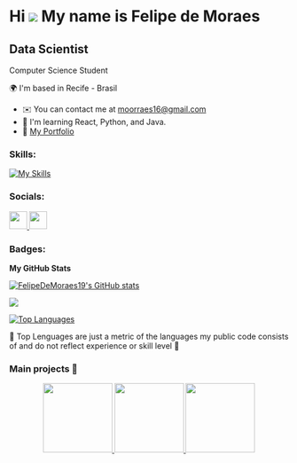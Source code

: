 Hi ![](https://user-images.githubusercontent.com/18350557/176309783-0785949b-9127-417c-8b55-ab5a4333674e.gif) My name is Felipe de Moraes
=====================================================================================================================================
Data Scientist
--------------------
Computer Science Student

🌍  I'm based in Recife - Brasil
* ✉️  You can contact me at [moorraes16@gmail.com](mailto:moorraes16@gmail.com)
* 🧠  I'm learning React, Python, and Java.
* 🚀  [My Portfolio](https://github.com/FelipeDeMoraes19/portfolio)

### Skills:
[![My Skills](https://skillicons.dev/icons?i=react,python,java,html,css,js,mysql,figma,typescript)](https://skillicons.dev)

### Socials:

<p align="left">
  <a href="https://www.github.com/FelipeDeMoraes19" target="_blank" rel="noreferrer"> 
    <img src="https://raw.githubusercontent.com/danielcranney/readme-generator/main/public/icons/socials/github.svg" width="32" height="32" />
  </a>
  <a href="https:/www.linkedin.com/in/felipe-de-moraes-48249026b" target="_blank" rel="noreferrer"> 
    <img src="https://raw.githubusercontent.com/danielcranney/readme-generator/main/public/icons/socials/linkedin.svg" width="32" height="32" />
  </a>
</p>

### Badges:

<b>My GitHub Stats</b>

<a href="https://github.com/FelipeDeMoraes19"><img src="https://github-readme-stats.vercel.app/api?username=FelipeDeMoraes19&show_icons=true&hide=&count_private=true&title_color=0891b2&text_color=ffffff&icon_color=0891b2&bg_color=1c1917&hide_border=true&show_icons=true" alt="FelipeDeMoraes19's GitHub stats" /></a>

<a href="https://github.com/FelipeDeMoraes19"><img src="https://github-readme-streak-stats.herokuapp.com/?user=FelipeDeMoraes19&stroke=ffffff&background=1c1917&ring=0891b2&fire=0891b2&currStreakNum=ffffff&currStreakLabel=0891b2&sideNums=ffffff&sideLabels=ffffff&dates=ffffff&hide_border=true" /></a>

<a href="https://github.com/FelipeDeMoraes19" align="left"><img src="https://github-readme-stats.vercel.app/api/top-langs/?username=FelipeDeMoraes19&langs_count=10&title_color=0891b2&text_color=ffffff&icon_color=0891b2&bg_color=1c1917&hide_border=true&locale=en&custom_title=Top%20Languages" alt="Top Languages" /></a>

🛑 Top Lenguages are just a metric of the languages my public code consists of and do not reflect experience or skill level 🛑

### Main projects 🚀

<p align="center">
  <a href="https://github.com/FelipeDeMoraes19/task-automation">
    <img height="125em" src="https://github-readme-stats.vercel.app/api/pin/?username=FelipeDeMoraes19&repo=task-automation&theme=gruvbox"/>
  </a>
  <a href="https://github.com/FelipeDeMoraes19/Calculator-Project">
    <img height="125em" src="https://github-readme-stats.vercel.app/api/pin/?username=FelipeDeMoraes19&repo=Calculator-Project&theme=gruvbox"/>
  </a>
<a href="https://github.com/FelipeDeMoraes19/employee-hub">
    <img height="125em" src="https://github-readme-stats.vercel.app/api/pin/?username=FelipeDeMoraes19&repo=employee-hub&theme=gruvbox"/>
  </a>
</p>
